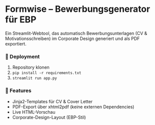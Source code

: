 # Formwise – Bewerbungsgenerator für EBP

Ein Streamlit-Webtool, das automatisch Bewerbungsunterlagen (CV & Motivationsschreiben) im Corporate Design generiert und als PDF exportiert.

### 🚀 Deployment
1. Repository klonen
2. `pip install -r requirements.txt`
3. `streamlit run app.py`

### 🧩 Features
- Jinja2-Templates für CV & Cover Letter
- PDF-Export über xhtml2pdf (keine externen Dependencies)
- Live HTML-Vorschau
- Corporate-Design-Layout (EBP-Stil)
